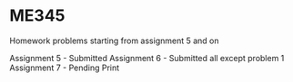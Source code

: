 # ME345

Homework problems starting from assignment 5 and on

Assignment 5 - Submitted
Assignment 6 - Submitted all except problem 1
Assignment 7 - Pending Print

